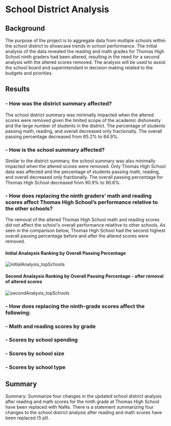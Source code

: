 # School District Analysis

## Background
The purpose of the project is to aggregate data from multiple schools within the school district to showcase trends in school performance. The initial analysis of the data revealed the reading and math grades for Thomas High School ninth graders had been altered, resulting in the need for a second analysis with the altered scores removed. The analysis will be used to assist the school board and superintendant in decision making related to the budgets and priorities.

## Results
### - How was the district summary affected?
The school district summary was minimally impacted when the altered scores were removed given the limited scope of the academic dishonesty and the large number of students in the district. The percentage of students passing math, reading, and overall decreased only fractionally. The overall passing percentage decreased from 65.2% to 64.9%.
### - How is the school summary affected?
Similar to the district summary, the school summary was also minimally impacted when the altered scores were removed. Only Thomas High School data was affected and the percentage of students passing math, reading, and overall decreased only fractionally. The overall passing percentage for Thomas High School decreased from 90.9% to 90.6%.
### - How does replacing the ninth graders’ math and reading scores affect Thomas High School’s performance relative to the other schools?
The removal of the altered Thomas High School math and reading scores did not affect the school's overall performance relatitve to other schools. As seen in the comparison below, Thomas High School had the second highest overall passing percentage before and after the altered scores were removed.
#### Initial Analaysis Ranking by Overall Passing Percentage
![initialAnalysis_topSchools](https://user-images.githubusercontent.com/96216947/149667473-c93feb3f-5826-4c61-8ec5-0188c5e4787e.JPG)
#### Second Analaysis Ranking by Overall Passing Percentage - after removal of altered scores
![secondAnalysis_topSchools](https://user-images.githubusercontent.com/96216947/149667479-8ddc1549-c6a3-45fa-add2-50fbfbfc537a.JPG)
### - How does replacing the ninth-grade scores affect the following:
### - Math and reading scores by grade
### - Scores by school spending
### - Scores by school size
### - Scores by school type

## Summary
Summary: Summarize four changes in the updated school district analysis after reading and math scores for the ninth grade at Thomas High School have been replaced with NaNs.
There is a statement summarizing four changes to the school district analysis after reading and math scores have been replaced (5 pt).

